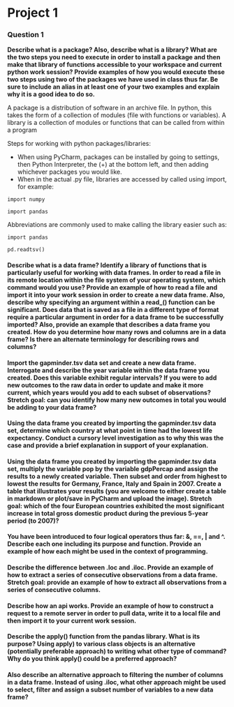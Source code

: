 # Project 1

### Question 1
**Describe what is a package? Also, describe what is a library? What are the two steps you need to execute in order to install a package and then make that library of functions accessible to your workspace and current python work session? Provide examples of how you would execute these two steps using two of the packages we have used in class thus far. Be sure to include an alias in at least one of your two examples and explain why it is a good idea to do so.**

  A package is a distribution of software in an archive file. In python, this takes the form of a collection of modules (file with functions or variables). 
  A library is a collection of modules or functions that can be called from within a program
  
  Steps for working with python packages/libraries:
  
  - When using PyCharm, packages can be installed by going to settings, then Python Interpreter, the (+) at the bottom left, and then adding whichever packages you would like.
  - When in the actual .py file, libraries are accessed by called using import, for example: 


  `import numpy`
  
  `import pandas`
  
  Abbreviations are commonly used to make calling the library easier such as:
  
  `import pandas`
  
  `pd.readtsv()`



#### Describe what is a data frame? Identify a library of functions that is particularly useful for working with data frames. In order to read a file in its remote location within the file system of your operating system, which command would you use? Provide an example of how to read a file and import it into your work session in order to create a new data frame. Also, describe why specifying an argument within a read_() function can be significant. Does data that is saved as a file in a different type of format require a particular argument in order for a data frame to be successfully imported? Also, provide an example that describes a data frame you created. How do you determine how many rows and columns are in a data frame? Is there an alternate terminology for describing rows and columns?

#### Import the gapminder.tsv data set and create a new data frame. Interrogate and describe the year variable within the data frame you created. Does this variable exhibit regular intervals? If you were to add new outcomes to the raw data in order to update and make it more current, which years would you add to each subset of observations? Stretch goal: can you identify how many new outcomes in total you would be adding to your data frame?

#### Using the data frame you created by importing the gapminder.tsv data set, determine which country at what point in time had the lowest life expectancy. Conduct a cursory level investigation as to why this was the case and provide a brief explanation in support of your explanation.

#### Using the data frame you created by importing the gapminder.tsv data set, multiply the variable pop by the variable gdpPercap and assign the results to a newly created variable. Then subset and order from highest to lowest the results for Germany, France, Italy and Spain in 2007. Create a table that illustrates your results (you are welcome to either create a table in markdown or plot/save in PyCharm and upload the image). Stretch goal: which of the four European countries exhibited the most significant increase in total gross domestic product during the previous 5-year period (to 2007)?

#### You have been introduced to four logical operators thus far: &, ==, | and ^. Describe each one including its purpose and function. Provide an example of how each might be used in the context of programming.

#### Describe the difference between .loc and .iloc. Provide an example of how to extract a series of consecutive observations from a data frame. Stretch goal: provide an example of how to extract all observations from a series of consecutive columns.

#### Describe how an api works. Provide an example of how to construct a request to a remote server in order to pull data, write it to a local file and then import it to your current work session.
#### Describe the apply() function from the pandas library. What is its purpose? Using apply) to various class objects is an alternative (potentially preferable approach) to writing what other type of command? Why do you think apply() could be a preferred approach?
#### Also describe an alternative approach to filtering the number of columns in a data frame. Instead of using .iloc, what other approach might be used to select, filter and assign a subset number of variables to a new data frame?

